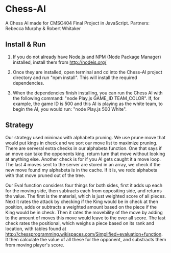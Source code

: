 Chess-AI
========
A Chess AI made for CMSC404 Final Project in JavaScript.
Partners: Rebecca Murphy & Robert Whitaker

Install & Run
---------------------------
1) If you do not already have Node.js and NPM (Node Package Manager) installed, install them from http://nodejs.org/

2) Once they are installed, open terminal and cd into the Chess-AI project directory and run "npm install". This will install the required dependencies.

3) When the dependencies finish installing, you can run the Chess AI with the following command: "node Play.js GAME_ID TEAM_COLOR". If, for example, the game ID is 500 and this AI is playing as the white team, to begin the AI, you would run: "node Play.js 500 White".

Strategy
---------------------------
Our strategy used minimax with alphabeta pruning. We use prune move that would put kings in check and we sort our move list to maximize pruning. There are serveral extra checks in our alphabeta function. One that says if an move can  take the opponents king, return turn that move without looking at anything else. Another check is for if you AI gets caught it a move loop. The last 4 moves sent to the server are stored in an array, we check if the new move found my alphabeta is in the cache. If it is, we redo alphabeta with that move pruned out of the tree. 

Our Eval function considers four things for both sides, first it adds up each for the moving side, then subtracts each from oppositing side, and returns the value. The first is the material, which is just weighted score of all pieces. Next it rates the attack by checking if the King would be in check at then position, adds or subtracts a weighted amount based on the piece if the King would be in check. Then it rates the movebility of the move by adding to the amount of moves this move would leave to the over all score.  The last check rates the positional, which weighs a piece based on its rank and location, with tables found at http://chessprogramming.wikispaces.com/Simplified+evaluation+function. It then calculate the value of all these for the opponent, and substracts them from moving player's score. 
